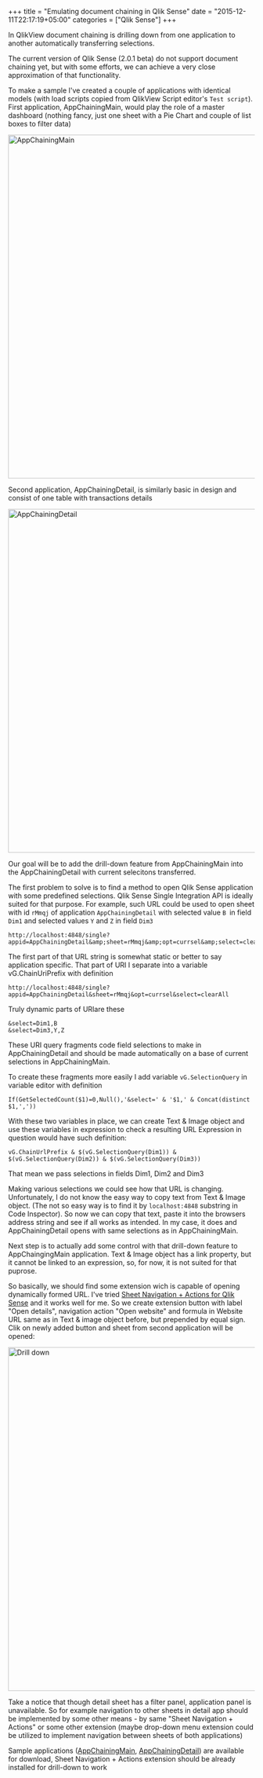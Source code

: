 +++
title = "Emulating document chaining in Qlik Sense"
date = "2015-12-11T22:17:19+05:00"
categories = ["Qlik Sense"]
+++


In QlikView document chaining is drilling down from one application to another automatically transferring selections.

The current version of Qlik Sense (2.0.1 beta) do not support document chaining yet, but with some efforts, we can achieve a very close approximation of that functionality.

To make a sample I've created a couple of applications with identical models (with load scripts copied from QlikView Script editor's `Test script`).
First application, AppChainingMain, would play the role of a master dashboard (nothing fancy, just one sheet with a Pie Chart and couple of list boxes to filter data)

<img src="/images/app-chaining-main.png" alt="AppChainingMain" width="700">

Second application, AppChainingDetail, is similarly basic in design and consist of one table with transactions details

<img src="/images/app-chaining-detail.png" alt="AppChainingDetail" width="700">


Our goal will be to add the drill-down feature from AppChainingMain into the AppChainingDetail with current selecitons transferred.


The first problem to solve is to find a method to open Qlik Sense application with some predefined selections. Qlik Sense Single Integration API is ideally suited for that purpose. 
For example, such URL could be used to open sheet with id `rMmqj` of application `AppChainingDetail` with selected value `B `in field `Dim1` and selected values `Y` and `Z` in field `Dim3`


    http://localhost:4848/single?appid=AppChainingDetail&amp;sheet=rMmqj&amp;opt=currsel&amp;select=clearAll&amp;select=Dim1,B&amp;select=Dim3,Y,Z

The first part of that URL string is somewhat static or better to say application specific. That part of URI I separate into a variable
vG.ChainUriPrefix with definition

    http://localhost:4848/single?appid=AppChainingDetail&sheet=rMmqj&opt=currsel&select=clearAll


Truly dynamic parts of URIare these

    &select=Dim1,B
    &select=Dim3,Y,Z

These URI query fragments code field selections to make in AppChainingDetail and should be made automatically on a base of current selections in AppChainingMain.

To create these fragments more easily I add variable `vG.SelectionQuery` in variable editor with definition

    If(GetSelectedCount($1)=0,Null(),'&select=' & '$1,' & Concat(distinct $1,','))

With these two variables in place, we can create Text & Image object and use these variables in expression to check a resulting URL Expression in question would have such definition:
 
    vG.ChainUrlPrefix & $(vG.SelectionQuery(Dim1)) & $(vG.SelectionQuery(Dim2)) & $(vG.SelectionQuery(Dim3))

That mean we pass selections in fields Dim1, Dim2 and Dim3

Making various selections we could see how that URL is changing. Unfortunately, I do not know the easy way to copy text from Text & Image object. (The not so easy way is to find it by `localhost:4848` substring in Code Inspector). So now we can copy that text, paste it into the browsers address string and see if all works as intended. In my case, it does and AppChainingDetail opens with same selections as in AppChainingMain.

Next step is to actually add some control with that drill-down feature to AppChaingingMain application. Text & Image object has a link property, but it cannot be linked to an expression, so, for now, it is not suited for that puprose.

So basically, we should find some extension wich is capable of opening dynamically formed URL. I've tried  [Sheet Navigation + Actions for Qlik Sense](http://branch.qlik.com/projects/showthread.php?647-Sheet-Navigation-Actions-for-Qlik-Sense) and it works well for me. So we create extension button with label "Open details", navigation action "Open website" and formula in Website URL same as in Text & image object before, but prepended by equal sign. Clik on newly added button and sheet from second application will be opened:

<img src="/images/app-chaining-drilldown.png" alt="Drill down" width="700">


Take a notice that though detail sheet has a filter panel, application panel is unavailable. So for example navigation to other sheets in detail app should be implemented by some other means - by same "Sheet Navigation + Actions" or some other extension (maybe drop-down menu extension could be utilized to implement navigation between sheets of both applications)



Sample applications ([AppChainingMain](downloads/AppChainingMain.qvf), [AppChainingDetail](downloads/AppChainingDetail.qvf)) are available for download, Sheet Navigation + Actions extension should be already installed for drill-down to work
